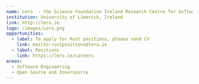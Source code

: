 ```yaml
---
name: Lero  - the Science Foundation Ireland Research Centre for Software
institution: University of Limerick, Ireland
link: http://lero.ie
logo: /images/Lero.png
opportunities:
  - label: To apply for Rust positions, please send CV
    link: mailto:rustpositions@lero.ie
  - label: Positions
    link: https://lero.ie/careers
areas:
  - Software Engineering
  - Open Source and Innersource
---
```

